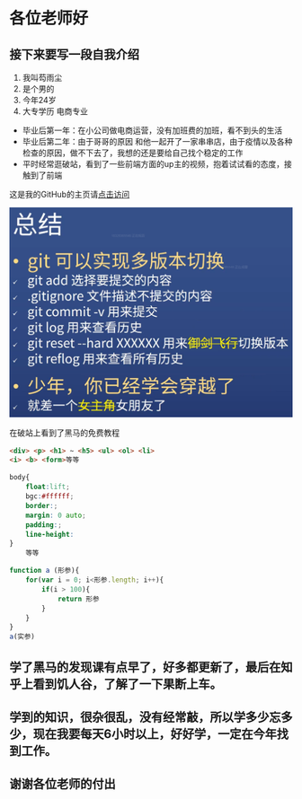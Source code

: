 # 各位老师好

## 接下来要写一段自我介绍

1.  我叫芶雨尘
2.  是个男的
3.  今年24岁
4.  大专学历 电商专业

- 毕业后第一年：在小公司做电商运营，没有加班费的加班，看不到头的生活
- 毕业后第二年：由于哥哥的原因 和他一起开了一家串串店，由于疫情以及各种检查的原因，做不下去了，我想的还是要给自己找个稳定的工作
- 平时经常逛破站，看到了一些前端方面的up主的视频，抱着试试看的态度，接触到了前端

这是我的GitHub的主页请[点击访问](https://github.com/BaiJingSama)

![图片1](1.png)

在破站上看到了黑马的免费教程
```html
<div> <p> <h1> ~ <h5> <ul> <ol> <li>
<i> <b> <form>等等
```

```css
body{
    float:lift;
    bgc:#ffffff;
    border:;
    margin: 0 auto;
    padding:;
    line-height:
}
    等等
```



```javascript
function a (形参){
    for(var i = 0; i<形参.length; i++){
        if(i > 100){
            return 形参
        }
    }
}   
a(实参)
```
## 学了黑马的发现课有点早了，好多都更新了，最后在知乎上看到饥人谷，了解了一下果断上车。
## 学到的知识，很杂很乱，没有经常敲，所以学多少忘多少，现在我要每天6小时以上，好好学，一定在今年找到工作。
## 谢谢各位老师的付出

